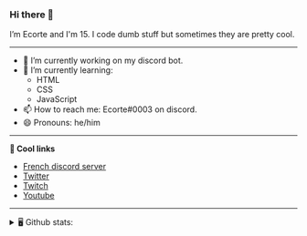 ### Hi there 👋
I’m Ecorte and I'm 15.
I code dumb stuff but sometimes they are pretty cool.

-------

- 🔭 I’m currently working on my discord bot.
- 🌱 I’m currently learning:
     - HTML
     - CSS
     - JavaScript
- 📫 How to reach me: Ecorte#0003 on discord.
- 😄 Pronouns: he/him

-------

**🔗 Cool links**

- [French discord server](https://discord.gg/8bpy2PC)
- [Twitter](https://twitter.com/Ecorteyt)
- [Twitch](https://www.twitch.tv/ecorte)
- [Youtube](https://www.youtube.com/channel/UCOLeHMtMSE4w6jpFGh1AAdA)

-------
<details>
<summary> 🖥️ Github stats: </summary>
<br>
     
<!--START_SECTION:waka-->
**🐱 My Github Data** 

> 🏆 358 Contributions in the Year 2021
 > 
> 📦 406 Bytes Used in Github's Storage 
 > 
> 🚫 Not Opted to Hire
 > 
> 📜 4 Public Repositories 
 > 
> 🔑 3 Private Repositories  
 > 
**I'm an Early 🐤** 

```text
🌞 Morning    67 commits     ███████░░░░░░░░░░░░░░░░░░   28.39% 
🌆 Daytime    75 commits     ████████░░░░░░░░░░░░░░░░░   31.78% 
🌃 Evening    92 commits     █████████░░░░░░░░░░░░░░░░   38.98% 
🌙 Night      2 commits      ░░░░░░░░░░░░░░░░░░░░░░░░░   0.85%

```
📅 **I'm Most Productive on Saturday** 

```text
Monday       36 commits     ███░░░░░░░░░░░░░░░░░░░░░░   15.25% 
Tuesday      18 commits     ██░░░░░░░░░░░░░░░░░░░░░░░   7.63% 
Wednesday    44 commits     ████░░░░░░░░░░░░░░░░░░░░░   18.64% 
Thursday     31 commits     ███░░░░░░░░░░░░░░░░░░░░░░   13.14% 
Friday       31 commits     ███░░░░░░░░░░░░░░░░░░░░░░   13.14% 
Saturday     51 commits     █████░░░░░░░░░░░░░░░░░░░░   21.61% 
Sunday       25 commits     ██░░░░░░░░░░░░░░░░░░░░░░░   10.59%

```


📊 **This Week I Spent My Time On** 

```text
⌚︎ Time Zone: America/Toronto

💬 Programming Languages: 
TypeScript               2 hrs 33 mins       ████████████████████░░░░░   79.9% 
Other                    12 mins             █░░░░░░░░░░░░░░░░░░░░░░░░   6.42% 
JSON                     11 mins             █░░░░░░░░░░░░░░░░░░░░░░░░   5.83% 
Git Config               7 mins              █░░░░░░░░░░░░░░░░░░░░░░░░   3.85% 
JavaScript               4 mins              ░░░░░░░░░░░░░░░░░░░░░░░░░   2.14%

🔥 Editors: 
VS Code                  3 hrs 12 mins       █████████████████████████   100.0%

🐱‍💻 Projects: 
robotantoine-rewrite     2 hrs 24 mins       ██████████████████░░░░░░░   75.25% 
back-end                 43 mins             █████░░░░░░░░░░░░░░░░░░░░   22.74% 
Unknown Project          3 mins              ░░░░░░░░░░░░░░░░░░░░░░░░░   2.01%

💻 Operating System: 
Windows                  3 hrs 12 mins       █████████████████████████   100.0%

```

**I Mostly Code in JavaScript** 

```text
JavaScript               3 repos             ████████████░░░░░░░░░░░░░   50.0% 
Java                     1 repo              ████░░░░░░░░░░░░░░░░░░░░░   16.67% 
Python                   1 repo              ████░░░░░░░░░░░░░░░░░░░░░   16.67% 
HTML                     1 repo              ████░░░░░░░░░░░░░░░░░░░░░   16.67%

```


**Timeline**

![Chart not found](https://raw.githubusercontent.com/Ecorte/Ecorte/main/charts/bar_graph.png) 


 Last Updated on 16/06/2021
<!--END_SECTION:waka-->

![Github stats](https://github-readme-stats.vercel.app/api?username=Ecorte&theme=dark&count_private=true)

</details>
